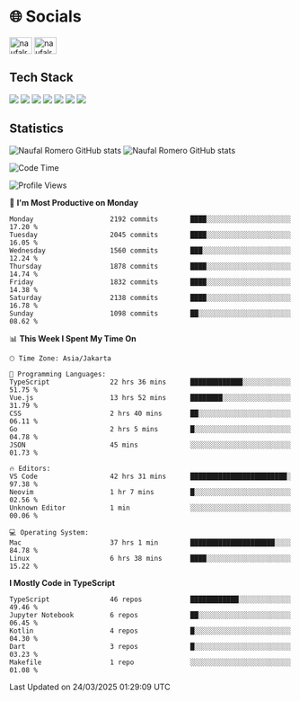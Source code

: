 <h1 align="">🌐 Socials</h1>
<p align="left">
<a href="https://linkedin.com/in/naufal-romero-putra-pratama-9ab816177/" target="blank"><img align="center" src="https://raw.githubusercontent.com/rahuldkjain/github-profile-readme-generator/master/src/images/icons/Social/linked-in-alt.svg" alt="naufalromero" height="30" width="40" /></a>
<a href="https://instagram.com/naufalromero" target="blank"><img align="center" src="https://raw.githubusercontent.com/rahuldkjain/github-profile-readme-generator/master/src/images/icons/Social/instagram.svg" alt="naufalromero" height="30" width="40" /></a>
</p>


<h2 align="">Tech Stack</h2>
<div align="">
  <img src="https://img.shields.io/badge/next.js-000000?style=for-the-badge&logo=nextdotjs&logoColor=white"/>
 <img src="https://img.shields.io/badge/typescript-%23007ACC.svg?style=for-the-badge&logo=typescript&logoColor=white"/>
 <img src="https://img.shields.io/badge/react-%2320232a.svg?style=for-the-badge&logo=react&logoColor=%2361DAFB"/>
 <img src="https://img.shields.io/badge/tailwindcss-%2338B2AC.svg?style=for-the-badge&logo=tailwind-css&logoColor=white"/>
 <img src="https://img.shields.io/badge/Prisma-3982CE?style=for-the-badge&logo=Prisma&logoColor=white"/>
 <img src="https://img.shields.io/badge/javascript-%23323330.svg?style=for-the-badge&logo=javascript&logoColor=%23F7DF1E"/>
 <img src="https://img.shields.io/badge/java-%23ED8B00.svg?style=for-the-badge&logo=openjdk&logoColor=white"/>
</div>


<h2 align="">Statistics</h2>
<div align="">
<img src="https://github-readme-stats-xi-nine-74.vercel.app/api?username=romves&show_icons=true&theme=tokyonight&include_all_commits=true&count_private=true" alt="Naufal Romero GitHub stats"/>
<img src="https://github-readme-stats-xi-nine-74.vercel.app/api/top-langs/?username=romves&theme=tokyonight&hide_border=false&include_all_commits=true&count_private=true&layout=compact" alt="Naufal Romero GitHub stats"/>
</div>

<!--START_SECTION:waka-->
![Code Time](http://img.shields.io/badge/Code%20Time-2%2C210%20hrs%2058%20mins-blue)

![Profile Views](http://img.shields.io/badge/Profile%20Views-1-blue)

📅 **I'm Most Productive on Monday** 

```text
Monday                   2192 commits        ████░░░░░░░░░░░░░░░░░░░░░   17.20 % 
Tuesday                  2045 commits        ████░░░░░░░░░░░░░░░░░░░░░   16.05 % 
Wednesday                1560 commits        ███░░░░░░░░░░░░░░░░░░░░░░   12.24 % 
Thursday                 1878 commits        ████░░░░░░░░░░░░░░░░░░░░░   14.74 % 
Friday                   1832 commits        ████░░░░░░░░░░░░░░░░░░░░░   14.38 % 
Saturday                 2138 commits        ████░░░░░░░░░░░░░░░░░░░░░   16.78 % 
Sunday                   1098 commits        ██░░░░░░░░░░░░░░░░░░░░░░░   08.62 % 
```


📊 **This Week I Spent My Time On** 

```text
🕑︎ Time Zone: Asia/Jakarta

💬 Programming Languages: 
TypeScript               22 hrs 36 mins      █████████████░░░░░░░░░░░░   51.75 % 
Vue.js                   13 hrs 52 mins      ████████░░░░░░░░░░░░░░░░░   31.79 % 
CSS                      2 hrs 40 mins       ██░░░░░░░░░░░░░░░░░░░░░░░   06.11 % 
Go                       2 hrs 5 mins        █░░░░░░░░░░░░░░░░░░░░░░░░   04.78 % 
JSON                     45 mins             ░░░░░░░░░░░░░░░░░░░░░░░░░   01.73 % 

🔥 Editors: 
VS Code                  42 hrs 31 mins      ████████████████████████░   97.38 % 
Neovim                   1 hr 7 mins         █░░░░░░░░░░░░░░░░░░░░░░░░   02.56 % 
Unknown Editor           1 min               ░░░░░░░░░░░░░░░░░░░░░░░░░   00.06 % 

💻 Operating System: 
Mac                      37 hrs 1 min        █████████████████████░░░░   84.78 % 
Linux                    6 hrs 38 mins       ████░░░░░░░░░░░░░░░░░░░░░   15.22 % 
```

**I Mostly Code in TypeScript** 

```text
TypeScript               46 repos            ████████████░░░░░░░░░░░░░   49.46 % 
Jupyter Notebook         6 repos             ██░░░░░░░░░░░░░░░░░░░░░░░   06.45 % 
Kotlin                   4 repos             █░░░░░░░░░░░░░░░░░░░░░░░░   04.30 % 
Dart                     3 repos             █░░░░░░░░░░░░░░░░░░░░░░░░   03.23 % 
Makefile                 1 repo              ░░░░░░░░░░░░░░░░░░░░░░░░░   01.08 % 
```




 Last Updated on 24/03/2025 01:29:09 UTC
<!--END_SECTION:waka-->
